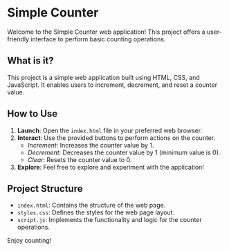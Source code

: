 # Simple Counter 

Welcome to the Simple Counter web application! This project offers a user-friendly interface to perform basic counting operations.

## What is it?

This project is a simple web application built using HTML, CSS, and JavaScript. It enables users to increment, decrement, and reset a counter value.

## How to Use

1. **Launch**: Open the `index.html` file in your preferred web browser.
2. **Interact**: Use the provided buttons to perform actions on the counter.
    - *Increment*: Increases the counter value by 1.
    - *Decrement*: Decreases the counter value by 1 (minimum value is 0).
    - *Clear*: Resets the counter value to 0.
3. **Explore**: Feel free to explore and experiment with the application!

## Project Structure

- `index.html`: Contains the structure of the web page.
- `styles.css`: Defines the styles for the web page layout.
- `script.js`: Implements the functionality and logic for the counter operations.

Enjoy counting!

